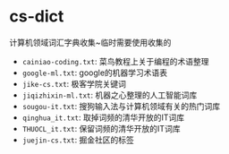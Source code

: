# cs-dict
计算机领域词汇字典收集~临时需要使用收集的


* `cainiao-coding.txt`: 菜鸟教程上关于编程的术语整理
* `google-ml.txt`: google的机器学习术语表
* `jike-cs.txt`: 极客学院关键词
* `jiqizhixin-ml.txt`: 机器之心整理的人工智能词库
* `sougou-it.txt`: 搜狗输入法与计算机领域有关的热门词库
* `qinghua_it.txt`: 取掉词频的清华开放的IT词库
* `THUOCL_it.txt`: 保留词频的清华开放的IT词库
* `juejin-cs.txt`: 掘金社区的标签